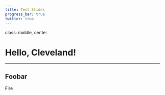 ```yaml
---
title: Test Slides
progress_bar: true
twitter: true
---
```


class: middle, center

# Hello, Cleveland!

---

## Foobar

Fire